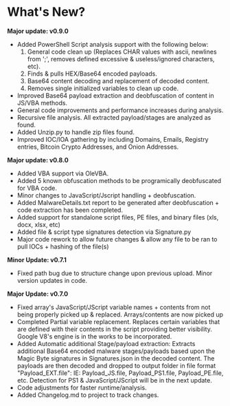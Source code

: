 # What's New? 

**Major update: v0.9.0**
- Added PowerShell Script analysis support with the following below:
    1. General code clean up (Replaces CHAR values with ascii, newlines from ';', removes defined excessive & useless/ignored characters, etc).
    2. Finds & pulls HEX/Base64 encoded payloads.
    3. Base64 content decoding and replacement of decoded content.
    4. Removes single initialized variables to clean up code. 
- Improved Base64 payload extraction and deobfuscation of content in JS/VBA methods.
- General code improvements and performance increases during analysis.
- Recursive file analysis. All extracted payload/stages are analyzed as found. 
- Added Unzip.py to handle zip files found. 
- Improved IOC/IOA gathering by including Domains, Emails, Registry entries, Bitcoin Crypto Addresses, and Onion Addresses.

**Major update: v0.8.0**
- Added VBA support via OleVBA. 
- Added 5 known obfuscation methods to be programically deobfuscated for VBA code.
- Minor changes to JavaScript/Jscript handling + deobfuscation.  
- Added MalwareDetails.txt report to be generated after deobfuscation + code extraction has been completed. 
- Added support for standalone script files, PE files, and binary files (xls, docx, xlsx, etc)
- Added file & script type signatures detection via Signature.py
- Major code rework to allow future changes & allow any file to be ran to pull IOCs + hashing of the file(s)

**Minor Update: v0.7.1**
- Fixed path bug due to structure change upon previous upload. Minor version updates in code. 


**Major Update: v0.7.0**
- Fixed array's JavaScript/JScript variable names + contents from not being properly picked up & replaced. Arrays/contents are now picked up
- Completed Partial variable replacement. Replaces certain variables that are defined with their contents in the script providing better visibility. Google V8's engine is in the works to be incorporated.
- Added Automatic additional Stage/payload extraction: Extracts additional Base64 encoded malware stages/payloads based upon the Magic Byte signatures in Signatures.json in the decoded content. The payloads are then decoded and dropped to output folder in file format "Payload_EXT.file": IE: Payload_JS.file, Payload_PS1.file, Payload_PE.file, etc. Detection for PS1 & JavaScript/JScript will be in the next update.
- Code adjustments for faster runtime/analysis.  
- Added Changelog.md to project to track changes.
